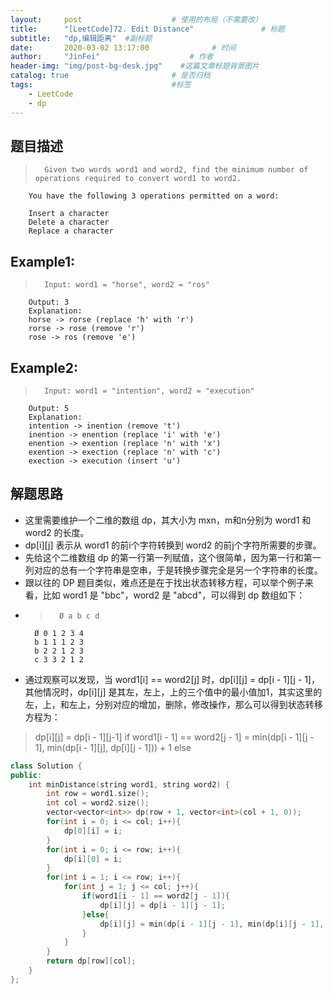 ```yaml
---
layout:     post                    # 使用的布局（不需要改） 
title:      "[LeetCode]72. Edit Distance"               # 标题  
subtitle:   "dp,编辑距离"  #副标题 
date:       2020-03-02 13:17:00              # 时间 
author:     "JinFei"                    # 作者 
header-img: "img/post-bg-desk.jpg"    #这篇文章标题背景图片 
catalog: true                       # 是否归档 
tags:                               #标签     
    - LeetCode 
    - dp
---
```



## 题目描述
>       Given two words word1 and word2, find the minimum number of operations required to convert word1 to word2.

        You have the following 3 operations permitted on a word:

        Insert a character
        Delete a character
        Replace a character


## Example1:
 
>       Input: word1 = "horse", word2 = "ros"
        Output: 3
        Explanation: 
        horse -> rorse (replace 'h' with 'r')
        rorse -> rose (remove 'r')
        rose -> ros (remove 'e')

## Example2:
 
>       Input: word1 = "intention", word2 = "execution"
        Output: 5
        Explanation: 
        intention -> inention (remove 't')
        inention -> enention (replace 'i' with 'e')
        enention -> exention (replace 'n' with 'x')
        exention -> exection (replace 'n' with 'c')
        exection -> execution (insert 'u')



## 解题思路

- 这里需要维护一个二维的数组 dp，其大小为 mxn，m和n分别为 word1 和 word2 的长度。
- dp[i][j] 表示从 word1 的前i个字符转换到 word2 的前j个字符所需要的步骤。
- 先给这个二维数组 dp 的第一行第一列赋值，这个很简单，因为第一行和第一列对应的总有一个字符串是空串，于是转换步骤完全是另一个字符串的长度。
- 跟以往的 DP 题目类似，难点还是在于找出状态转移方程，可以举个例子来看，比如 word1 是 "bbc"，word2 是 "abcd"，可以得到 dp 数组如下：
- >       Ø a b c d
        Ø 0 1 2 3 4
        b 1 1 1 2 3
        b 2 2 1 2 3
        c 3 3 2 1 2
- 通过观察可以发现，当 word1[i] == word2[j] 时，dp[i][j] = dp[i - 1][j - 1]，其他情况时，dp[i][j] 是其左，左上，上的三个值中的最小值加1，其实这里的左，上，和左上，分别对应的增加，删除，修改操作，那么可以得到状态转移方程为：
> dp[i][j]  =  dp[i - 1][j-1]   if word1[i - 1] == word2[j - 1]
>           =  min(dp[i - 1][j - 1], min(dp[i - 1][j], dp[i][j - 1])) + 1     else



```C++
class Solution {
public:
    int minDistance(string word1, string word2) {
        int row = word1.size();
        int col = word2.size();
        vector<vector<int>> dp(row + 1, vector<int>(col + 1, 0));
        for(int i = 0; i <= col; i++){
            dp[0][i] = i;
        }
        for(int i = 0; i <= row; i++){
            dp[i][0] = i;
        }
        for(int i = 1; i <= row; i++){
            for(int j = 1; j <= col; j++){
                if(word1[i - 1] == word2[j - 1]){
                    dp[i][j] = dp[i - 1][j - 1];
                }else{
                    dp[i][j] = min(dp[i - 1][j - 1], min(dp[i][j - 1], dp[i - 1][j])) + 1;
                }
            }
        }
        return dp[row][col];
    }
};
```